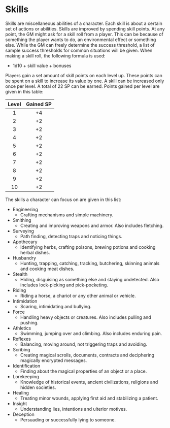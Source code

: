 # Skills
Skills are miscellaneous abilities of a character. Each skill is about a certain set of actions or abilities. Skills are improved by spending skill points. At any point, the GM might ask for a skill roll from a player. This can be because of something the player wants to do, an environmental effect or something else. While the GM can freely determine the success threshold, a list of sample success thresholds for common situations will be given. When making a skill roll, the following formula is used: 
+ 1d10 + skill value + bonuses

Players gain a set amount of skill points on each level up. These points can be spent on a skill to increase its value by one. A skill can be increased only once per level. A total of 22 SP can be earned. Points gained per level are given in this table:

| Level | Gained SP |
| :---: | :-------: |
|   1   |    +4     |
|   2   |    +2     |
|   3   |    +2     |
|   4   |    +2     |
|   5   |    +2     |
|   6   |    +2     |
|   7   |    +2     |
|   8   |    +2     |
|   9   |    +2     |
|  10   |    +2     |

The skills a character can focus on are given in this list:
+ Engineering
	+ Crafting mechanisms and simple machinery.
+ Smithing
	+ Creating and improving weapons and armor. Also includes fletching.
+ Surveying
	+ Path finding, detecting traps and noticing things.
+ Apothecary
	+ Identifying herbs, crafting poisons, brewing potions and cooking herbal dishes.
+ Husbandry
	+ Hunting, trapping, catching, tracking, butchering, skinning animals and cooking meat dishes.
+ Stealth
	+ Hiding, disguising as something else and staying undetected. Also includes lock-picking and pick-pocketing.
+ Riding
	+ Riding a horse, a chariot or any other animal or vehicle.
+ Intimidation
	+ Scaring, intimidating and bullying.
+ Force
	+ Handling heavy objects or creatures. Also includes pulling and pushing.
+ Athletics
	+ Swimming, jumping over and climbing. Also includes enduring pain.
+ Reflexes
	+ Balancing, moving around, not triggering traps and avoiding.
+ Scribing
	+ Creating magical scrolls, documents, contracts and deciphering magically encrypted messages.
+ Identification
	+ Finding about the magical properties of an object or a place.
+ Lorekeeping
	+ Knowledge of historical events, ancient civilizations, religions and hidden societies.
+ Healing
	+ Treating minor wounds, applying first aid and stabilizing a patient.
+ Insight
	+ Understanding lies, intentions and ulterior motives.
+ Deception
	+ Persuading or successfully lying to someone.
